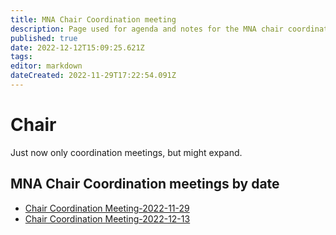 ```yaml
---
title: MNA Chair Coordination meeting
description: Page used for agenda and notes for the MNA chair coordination meetings
published: true
date: 2022-12-12T15:09:25.621Z
tags: 
editor: markdown
dateCreated: 2022-11-29T17:22:54.091Z
---
```


# Chair
Just now only coordination meetings, but might expand.

## MNA Chair Coordination meetings by date

- [Chair Coordination Meeting-2022-11-29](/group/mpls/2022-11-17/chair-coord-2022-11-29)
- [Chair Coordination Meeting-2022-12-13](/group/mpls/2022-11-17/chair-coord-2022-12-13)


